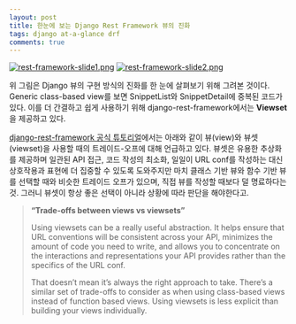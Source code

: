 ```yaml
---
layout: post
title: 한눈에 보는 Django Rest Framework 뷰의 진화
tags: django at-a-glance drf
comments: true
---
```

[![rest-framework-slide1.png](https://i.postimg.cc/MT3W0QcD/rest-framework-slide1.png)](https://postimg.cc/S28Fkjf2)
[![rest-framework-slide2.png](https://i.postimg.cc/63bv7TBs/rest-framework-slide2.png)](https://postimg.cc/YGg9Zr48)

위 그림은 Django 뷰의 구현 방식의 진화를 한 눈에 살펴보기 위해 그려본 것이다. Generic class-based view를 보면 SnippetList와 SnippetDetail에 중복된 코드가 있다. 이를 더 간결하고 쉽게 사용하기 위해 django-rest-framework에서는 **Viewset**을 제공하고 있다.

[django-rest-framework 공식 튜토리얼](http://www.django-rest-framework.org/tutorial/6-viewsets-and-routers/ "django-rest-framework 공식 튜토리얼")에서는 아래와 같이 뷰(view)와 뷰셋(viewset)을 사용할 때의 트레이드-오프에 대해 언급하고 있다. 뷰셋은 유용한 추상화를 제공하며 일관된 API 접근, 코드 작성의 최소화, 일일이 URL conf를 작성하는 대신 상호작용과 표현에 더 집중할 수 있도록 도와주지만 마치 클래스 기반 뷰와 함수 기반 뷰를 선택할 때와 비슷한 트레이드 오프가 있으며, 직접 뷰를 작성할 때보다 덜 명료하다는 것. 그러니 뷰셋이 항상 좋은 선택이 아니라 상황에 따라 판단을 해야한다고.

>**“Trade-offs between views vs viewsets”**
>   
>Using viewsets can be a really useful abstraction. It helps ensure that URL conventions will be consistent across your API, minimizes the amount of code you need to write, and allows you to concentrate on the interactions and representations your API provides rather than the specifics of the URL conf.
>
>That doesn’t mean it’s always the right approach to take. There’s a similar set of trade-offs to consider as when using class-based views instead of function based views. Using viewsets is less explicit than building your views individually.